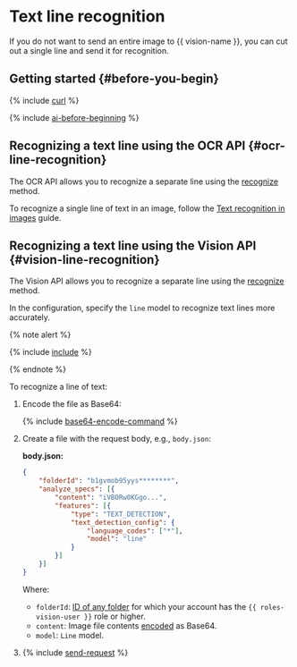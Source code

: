 # Text line recognition

If you do not want to send an entire image to {{ vision-name }}, you can cut out a single line and send it for recognition.

## Getting started {#before-you-begin}

{% include [curl](../../../_includes/curl.md) %}

{% include [ai-before-beginning](../../../_includes/vision/ai-before-beginning.md) %}

## Recognizing a text line using the OCR API {#ocr-line-recognition}

The OCR API allows you to recognize a separate line using the [recognize](../../ocr/api-ref/TextRecognition/recognize.md) method.

To recognize a single line of text in an image, follow the [Text recognition in images](./text-detection-image.md) guide.

## Recognizing a text line using the Vision API {#vision-line-recognition}

The Vision API allows you to recognize a separate line using the [recognize](../../ocr/api-ref/TextRecognition/recognize.md) method.

In the configuration, specify the `line` model to recognize text lines more accurately.

{% note alert %}

{% include [include](../../../_includes/vision/text-detection-line-note.md) %}

{% endnote %}

To recognize a line of text:

1. Encode the file as Base64:

    {% include [base64-encode-command](../../../_includes/vision/base64-encode-command.md) %}

1. Create a file with the request body, e.g., `body.json`:

    **body.json:**
    ```json
    {
        "folderId": "b1gvmob95yys********",
        "analyze_specs": [{
            "content": "iVBORw0KGgo...",
            "features": [{
                "type": "TEXT_DETECTION",
                "text_detection_config": {
                    "language_codes": ["*"],
                    "model": "line"
                }
            }]
        }]
    }
    ```

    Where:
    * `folderId`: [ID of any folder](../../../resource-manager/operations/folder/get-id.md) for which your account has the `{{ roles-vision-user }}` role or higher.
    * `content`: Image file contents [encoded](../base64-encode.md) as Base64.
    * `model`: `Line` model.

1. {% include [send-request](../../../_includes/vision/send-request.md) %}

